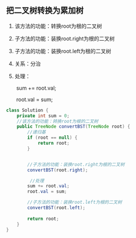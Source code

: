 ## 把二叉树转换为累加树

1. 该方法的功能：转换root为根的二叉树

2. 子方法的功能：装换root.right为根的二叉树

3. 子方法的功能：装换root.left为根的二叉树

4. 关系：分治

5. 处理：

   ​    sum += root.val;

   ​    root.val = sum;

~~~java
class Solution {
    private int sum = 0;
    //该方法的功能：转换root为根的二叉树
    public TreeNode convertBST(TreeNode root) {
        //递归基
        if (root == null) {
            return root;
        }


        //子方法的功能：装换root.right为根的二叉树
        convertBST(root.right);

         //处理
        sum += root.val;
        root.val = sum;

        //子方法的功能：装换root.left为根的二叉树
        convertBST(root.left);
        
        return root;
    }
}
~~~



